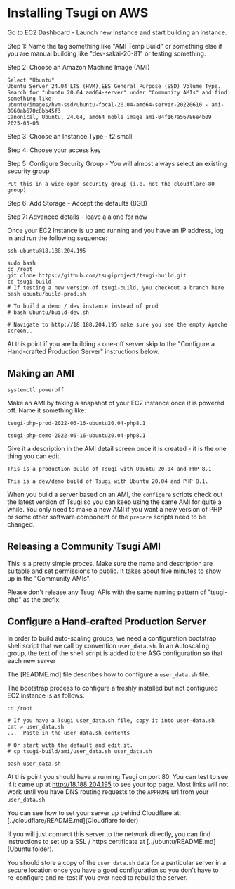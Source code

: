 
Installing Tsugi on AWS
=======================

Go to EC2 Dashboard - Launch new Instance and start building an instance.

Step 1: Name the tag something like "AMI Temp Build" or something else if you are manual
building like "dev-sakai-20-81" or testing something.

Step 2: Choose an Amazon Machine Image (AMI)

    Select "Ubuntu"
    Ubuntu Server 24.04 LTS (HVM),EBS General Purpose (SSD) Volume Type.
    Search for "ubuntu 20.04 amd64-server" under "Community AMIs" and find something like:
    ubuntu/images/hvm-ssd/ubuntu-focal-20.04-amd64-server-20220610 - ami-0960ab670c8bb45f3
    Canonical, Ubuntu, 24.04, amd64 noble image ami-04f167a56786e4b09 2025-03-05

Step 3: Choose an Instance Type - t2.small

Step 4: Choose your access key

Step 5: Configure Security Group - You will almost always select an existing security group

    Put this in a wide-open security group (i.e. not the cloudflare-80 group)

Step 6: Add Storage - Accept the defaults (8GB)

Step 7: Advanced details - leave a alone for now

Once your EC2 Instance is up and running and you have an IP address, log in and
run the following sequence:

    ssh ubuntu@18.188.204.195

    sudo bash
    cd /root
    git clone https://github.com/tsugiproject/tsugi-build.git
    cd tsugi-build
    # If testing a new version of tsugi-build, you checkout a branch here
    bash ubuntu/build-prod.sh

    # To build a demo / dev instance instead of prod
    # bash ubuntu/build-dev.sh

    # Navigate to http://18.188.204.195 make sure you see the empty Apache screen...

At this point if you are building a one-off server skip to the 
"Configure a Hand-crafted Production Server" instructions below.

Making an AMI
-------------

    systemctl poweroff

Make an AMI by taking a snapshot of your EC2 instance once it is powered off.
Name it something like:

    tsugi-php-prod-2022-06-16-ubuntu20.04-php8.1

    tsugi-php-demo-2022-06-16-ubuntu20.04-php8.1

Give it a description in the AMI detail screen once it is created - it
is the one thing you can edit.

    This is a production build of Tsugi with Ubuntu 20.04 and PHP 8.1.

    This is a dev/demo build of Tsugi with Ubuntu 20.04 and PHP 8.1.

When you build a server based on an AMI, the `configure` scripts 
check out the latest version of Tsugi so you can keep using the same AMI
for quite a while.  You only need to make a new AMI if you want a new
version of PHP or some other software component or the `prepare`
scripts need to be changed.

Releasing a Community Tsugi AMI
-------------------------------

This is a pretty simple proces.  Make sure the name and description are suitable
and set permissions to public.  It takes about five minutes to show up in the
"Community AMIs".

Please don't release any Tsugi APIs with the same naming pattern of "tsugi-php" 
as the prefix.

Configure a Hand-crafted Production Server
------------------------------------------

In order to build auto-scaling groups, we need a configuration bootstrap shell
script that we call by convention `user_data.sh`.  In an Autoscaling group, the text
of the shell script is added to the ASG configuration so that each new server

The [README.md] file describes how to configure a `user_data.sh` file.

The bootstrap process to configure a freshly installed but not configured EC2 instance
is as follows:

    cd /root

    # If you have a Tsugi user_data.sh file, copy it into user-data.sh
    cat > user_data.sh
    ...  Paste in the user_data.sh contents

    # Or start with the default and edit it.
    # cp tsugi-build/ami/user_data.sh user_data.sh

    bash user_data.sh

At this point you should have a running Tsugi on port 80.  You can test to see if it came
up at http://18.188.204.195 to see your top page.  Most links will not work until you have
DNS routing requests to the `APPHOME` url from your `user_data.sh`.

You can see how to set your server up behind Cloudflare at:
[../cloudflare/README.md](Cloudflare folder)

If you will just connect this server to the network directly, you can find instructions
to set up a SSL / https certificate at [../ubuntu/README.md](Ubuntu folder).

You should store a copy of the `user_data.sh` data for a particular server in a secure
location once you have a good configuration so you don't have to re-configure and
re-test if you ever need to rebuild the server.

